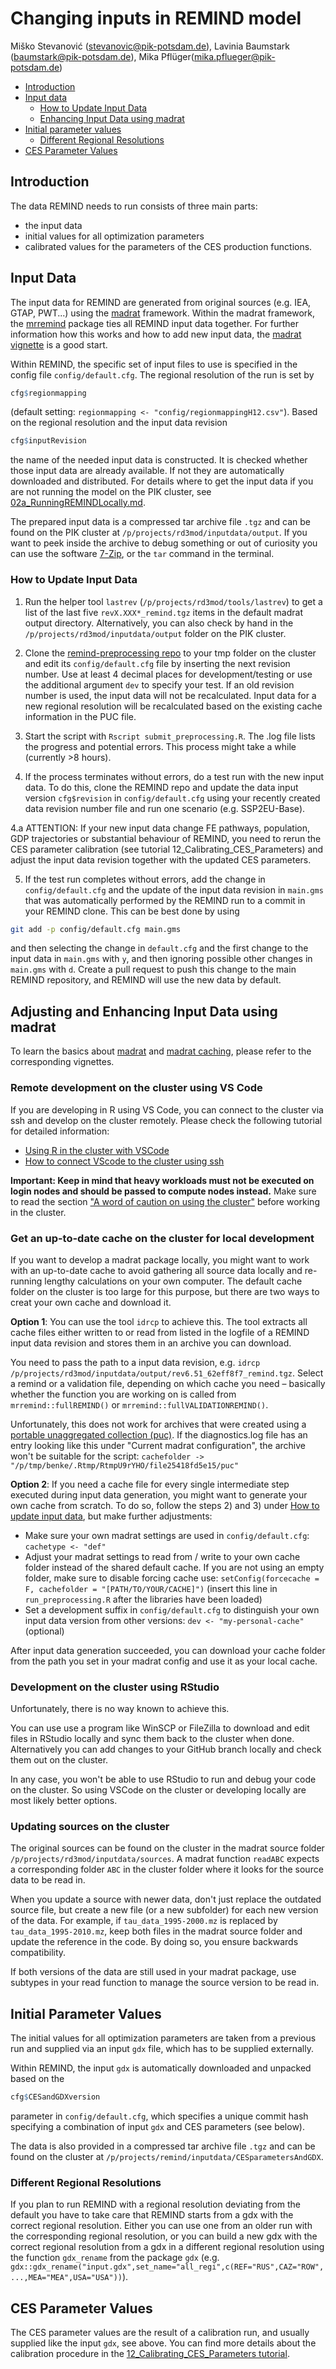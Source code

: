 # Changing inputs in REMIND model
Miško Stevanović (<stevanovic@pik-potsdam.de>), Lavinia Baumstark (<baumstark@pik-potsdam.de>), Mika Pflüger(<mika.pflueger@pik-potsdam.de>)

-   [Introduction](#introduction)
-   [Input data](#input-data)
    * [How to Update Input Data](#how-to-update-input-data)
    * [Enhancing Input Data using madrat](#adjusting-and-enhancing-input-data-using-madrat)
-   [Initial parameter values](#initial-parameter-values)
    * [Different Regional Resolutions](#different-regional-resolutions)
-   [CES Parameter Values](#ces-parameter-values)

## Introduction

The data REMIND needs to run consists of three main parts:
* the input data
* initial values for all optimization parameters
* calibrated values for the parameters of the CES production functions.

## Input Data

The input data for REMIND are generated from original sources (e.g. IEA, GTAP, PWT...) using the [madrat](https://github.com/pik-piam/madrat) framework.
Within the madrat framework, the [mrremind](https://github.com/pik-piam/mrremind) package ties all REMIND input data together.
For further information how this works and how to add new input data, the [madrat vignette](https://pik-piam.r-universe.dev/articles/madrat/madrat.html) is a good start.

Within REMIND, the specific set of input files to use is specified in the config file `config/default.cfg`.
The regional resolution of the run is set by 
```R
cfg$regionmapping
```
(default setting: `regionmapping <- "config/regionmappingH12.csv"`).
Based on the regional resolution and the input data revision 
```R
cfg$inputRevision
```
the name of the needed input data is constructed. It is checked whether those input data are already available. If not they are automatically downloaded and distributed. For details where to get the input data if you are not running the model on the PIK cluster, see [02a_RunningREMINDLocally.md](https://github.com/remindmodel/remind/blob/develop/tutorials/02a_RunningREMINDLocally.md).

The prepared input data is a compressed tar archive file `.tgz` and can be found on the PIK cluster at `/p/projects/rd3mod/inputdata/output`.
If you want to peek inside the archive to debug something or out of curiosity you can use the software [7-Zip](https://www.7-zip.org/), or the `tar` command in the terminal.

### How to Update Input Data

1. Run the helper tool `lastrev` (`/p/projects/rd3mod/tools/lastrev`) to get a list of the last five `revX.XXX*_remind.tgz` items in the default madrat output directory. Alternatively, you can also check by hand in the `/p/projects/rd3mod/inputdata/output` folder on the PIK cluster.

2. Clone the [remind-preprocessing repo](https://github.com/remindmodel/pre-processing) to your tmp folder on the cluster and edit its `config/default.cfg` file by inserting the next revision number. Use at least 4 decimal places for development/testing or use the additional argument `dev` to specify your test. If an old revision number is used, the input data will not be recalculated. Input data for a new regional resolution will be recalculated based on the existing cache information in the PUC file.

3. Start the script with `Rscript submit_preprocessing.R`.
The .log file lists the progress and potential errors. This process might take a while (currently >8 hours).

4. If the process terminates without errors, do a test run with the new input data. To do this, clone the REMIND repo and update the data input version `cfg$revision` in `config/default.cfg` using your recently created data revision number file and run one scenario (e.g. SSP2EU-Base).

4.a ATTENTION: If your new input data change FE pathways, population, GDP trajectories or substantial behaviour of REMIND, you need to rerun the CES parameter calibration (see tutorial 12_Calibrating_CES_Parameters) and adjust the input data revision together with the updated CES parameters.

5. If the test run completes without errors, add the change in `config/default.cfg` and the update of the input data revision in `main.gms` that was automatically performed by the REMIND run to a commit in your REMIND clone. This can be best done by using
```bash
git add -p config/default.cfg main.gms
```
and then selecting the change in `default.cfg` and the first change to the input data in `main.gms` with `y`, and then ignoring possible other changes in `main.gms` with `d`. Create a pull request to push this change to the main REMIND repository, and REMIND will use the new data by default.

## Adjusting and Enhancing Input Data using madrat

To learn the basics about [madrat](https://pik-piam.r-universe.dev/articles/madrat/madrat.html) and [madrat caching](https://pik-piam.r-universe.dev/madrat/doc/madrat-caching.html), please refer to the corresponding vignettes.

### Remote development on the cluster using VS Code

If you are developing in R using VS Code, you can connect to the cluster via ssh and develop on the cluster remotely. Please check the following tutorial for detailed information:

- [Using R in the cluster with VSCode](https://gitlab.pik-potsdam.de/pascalfu/bettercode-vscode/-/blob/main/R_VScode_in_the_cluster.md)
- [How to connect VScode to the cluster using ssh](https://github.com/pik-piam/discussions/discussions/4)

**Important: Keep in mind that heavy workloads must not be executed on login nodes and should be passed to compute nodes instead.** Make sure to read the section ["A word of caution on using the cluster"](https://gitlab.pik-potsdam.de/pascalfu/bettercode-vscode/-/blob/main/R_VScode_in_the_cluster.md#a-word-of-caution-on-using-the-cluster) before working in the cluster.

### Get an up-to-date cache on the cluster for local development

If you want to develop a madrat package locally, you might want to work with an up-to-date cache to avoid gathering all source data locally and re-running lengthy calculations on your own computer. The default cache folder on the cluster is too large for this purpose, but there are two ways to creat your own cache and download it. 

**Option 1**: You can use the tool `idrcp` to achieve this. The tool extracts all cache files either written to or read from listed in the logfile of a REMIND input data revision and stores them in an archive you can download.

You need to pass the path to a input data revision, e.g. `idrcp /p/projects/rd3mod/inputdata/output/rev6.51_62eff8f7_remind.tgz`. Select a remind or a validation file, depending on which cache you need – basically whether the function you are working on is called from `mrremind::fullREMIND()` or `mrremind::fullVALIDATIONREMIND()`.

Unfortunately, this does not work for archives that were created using a [portable unaggregated collection (puc)](https://pik-piam.r-universe.dev/articles/madrat/madrat-puc.html). If the diagnostics.log file has an entry looking like this under "Current madrat configuration", the archive won't be suitable for the script: `cachefolder -> "/p/tmp/benke/.Rtmp/RtmpU9rYHO/file25418fd5e15/puc"`


**Option 2**: If you need a cache file for every single intermediate step executed during input data generation, you might want to generate your own cache from scratch. To do so, follow the steps 2) and 3) under [How to update input data](#how-to-update-input-data), but make further adjustments:

- Make sure your own madrat settings are used in `config/default.cfg`: `cachetype <- "def"` 
- Adjust your madrat settings to read from / write to your own cache folder instead of the shared default cache. If you are not using an empty folder, make sure to disable forcing cache use: `setConfig(forcecache = F, cachefolder = "[PATH/TO/YOUR/CACHE]")` (insert this line in `run_preprocessing.R` after the libraries have been loaded)
- Set a development suffix in `config/default.cfg` to distinguish your own input data version from other versions: `dev <- "my-personal-cache"` (optional)

After input data generation succeeded, you can download your cache folder from the path you set in your madrat config and use it as your local cache. 

### Development on the cluster using RStudio

Unfortunately, there is no way known to achieve this. 

You can use use a program like WinSCP or FileZilla to download and edit files in RStudio locally and sync them back to the cluster when done. Alternatively you can add changes to your GitHub branch locally and check them out on the cluster. 

In any case, you won't be able to use RStudio to run and debug your code on the cluster. So using VSCode on the cluster or developing locally are most likely better options.

### Updating sources on the cluster

The original sources can be found on the cluster in the madrat source folder `/p/projects/rd3mod/inputdata/sources`. A madrat function `readABC` expects a corresponding folder `ABC` in the cluster folder where it looks for the source data to be read in.

When you update a source with newer data, don't just replace the outdated source file, but create a new file (or a new subfolder) for each new version of the data. For example, if `tau_data_1995-2000.mz` is replaced by `tau_data_1995-2010.mz`, keep both files in the madrat source folder and update the reference in the code. By doing so, you ensure backwards compatibility.

If both versions of the data are still used in your madrat package, use subtypes in your read function to manage the source version to be read in. 

## Initial Parameter Values

The initial values for all optimization parameters are taken from a previous run and supplied via an input `gdx` file, which has to be supplied externally.

Within REMIND, the input `gdx` is automatically downloaded and unpacked based on the 
```R
cfg$CESandGDXversion
```
parameter in `config/default.cfg`, which specifies a unique commit hash specifying a combination of input `gdx` and CES parameters (see below).

The data is also provided in a compressed tar archive file `.tgz` and can be found on the cluster at `/p/projects/remind/inputdata/CESparametersAndGDX`.

### Different Regional Resolutions

If you plan to run REMIND with a regional resolution deviating from the default you have to take care that REMIND starts from a gdx with the correct regional resolution.
Either you can use one from an older run with the corresponding regional resolution, or you can build a new gdx with the correct regional resolution from a gdx in a different regional resolution using the function `gdx_rename` from the package `gdx` (e.g. `gdx::gdx_rename("input.gdx",set_name="all_regi",c(REF="RUS",CAZ="ROW",...,MEA="MEA",USA="USA"))`).

## CES Parameter Values

The CES parameter values are the result of a calibration run, and usually supplied like the input `gdx`, see above.
You can find more details about the calibration procedure in the [12_Calibrating_CES_Parameters tutorial](https://github.com/remindmodel/remind/blob/develop/tutorials/12_Calibrating_CES_Parameters.md).
